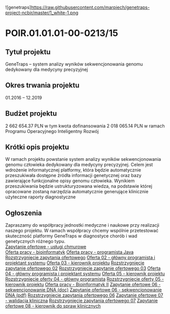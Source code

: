 ![genetraps]https://raw.githubusercontent.com/marpiech/genetraps-project-ncbir/master/1_white-1.png
# POIR.01.01.01-00-0213/15
## Tytuł projektu
GeneTraps – system analizy wyników sekwencjonowania genomu dedykowany dla medycyny precyzyjnej
## Okres trwania projektu
01.2016 – 12.2019
## Budżet projektu
2 662 654.37 PLN w tym kwota dofinansowania 2 018 065.14 PLN w ramach Programu Operacyjnego Inteligentny Rozwój
## Krótki opis projektu
W ramach projektu powstanie system analizy wyników sekwencjonowania genomu człowieka dedykowany dla medycyny precyzyjnej. Celem jest wdrożenie informatycznej platformy, która będzie automatycznie przeszukiwała dostępne źródła informacji genetycznej oraz bazy zawierające funkcjonalne opisy genomu człowieka. Wynikiem przeszukiwania będzie ustrukturyzowana wiedza, na podstawie której opracowane zostaną narzędzia automatycznie generujące klinicznie użyteczne raporty diagnostyczne
## Ogłoszenia
Zapraszamy do współpracy jednostki medyczne i naukowe przy realizacji naszego projektu. W ramach współpracy chcemy wspólnie przetestować skuteczność platformy GeneTraps w diagnostyce chorób i wad genetycznych różnego typu.  
[Zapytanie ofertowe - usługi chmurowe](http://anakin.intelliseq.pl/owncloud/index.php/s/X0sJR412hBYWPW6)  
[Oferta pracy - bioinformatyk](http://anakin.intelliseq.pl/owncloud/index.php/s/X0sJR412hBYWPW6)
[Oferta pracy - programista Java](http://anakin.intelliseq.pl/owncloud/index.php/s/X0sJR412hBYWPW6)
[Rozstrzygnięcie zapytania ofertowego](http://anakin.intelliseq.pl/owncloud/index.php/s/RgaCEKF3Ivfk2yX)
[Oferta 02 - główny programista i projektant systemu](http://anakin.intelliseq.pl/owncloud/index.php/s/I98rDe5fSnwF1xQ)
[Oferta 03 - kierownik projektu](http://anakin.intelliseq.pl/owncloud/index.php/s/b0JkY2KohsGfmer)
[Rozstrzygnięcie zapytanie ofertowego 02](http://anakin.intelliseq.pl/owncloud/index.php/s/X1OQsYBQhAYPhDf)
[Rozstrzygnięcie zapytanie ofertowego 03](http://anakin.intelliseq.pl/owncloud/index.php/s/IFOSLBa124JRxmW)
[Oferta 04 - główny programista i projektant systemu](http://anakin.intelliseq.pl/owncloud/index.php/s/mlkE5YfiC3snyGQ)
[Oferta 05 - kierownik projektu](http://anakin.intelliseq.pl/owncloud/index.php/s/niLSseDXCObY5wj)
[Rozstrzygnięcie oferty 04 - główny programista](http://anakin.intelliseq.pl/owncloud/index.php/s/87stGJouYZxXO0g)
[Rozstrzygnięcie oferty 05 - kierownik projektu](http://anakin.intelliseq.pl/owncloud/index.php/s/xziunJynlyYc1jt)
[Oferta pracy - Bioinformatyk II](http://anakin.intelliseq.pl/owncloud/index.php/s/GCG4pPs5rzzHecP)
[Zapytanie ofertowe 06 - sekwencjonowanie DNA (doc)](http://anakin.intelliseq.pl/owncloud/index.php/s/X8Bg8z4C7ywWHu6)
[Zapytanie ofertowe 06 - sekwencjonowanie DNA (pdf)](http://anakin.intelliseq.pl/owncloud/index.php/s/rXAjhwhoEkpwdIl)
[Rozstrzygnięcie zapytania ofertowego 06](http://anakin.intelliseq.pl/owncloud/index.php/s/ZIewmRBfn0gnlAX)
[Zapytanie ofertowe 07 - walidacja kliniczna](http://anakin.intelliseq.pl/owncloud/index.php/s/gHtMjIh5VcA5v34)
[Rozstrzygnięcie zapytania ofertowego 07](http://anakin.intelliseq.pl/owncloud/index.php/s/vb8D5nYQopq8W0D)
[Zapytanie ofertowe 08 - kierownik do spraw klinicznych](http://anakin.intelliseq.pl/owncloud/index.php/s/4yHOOJXU0beP4zi)
